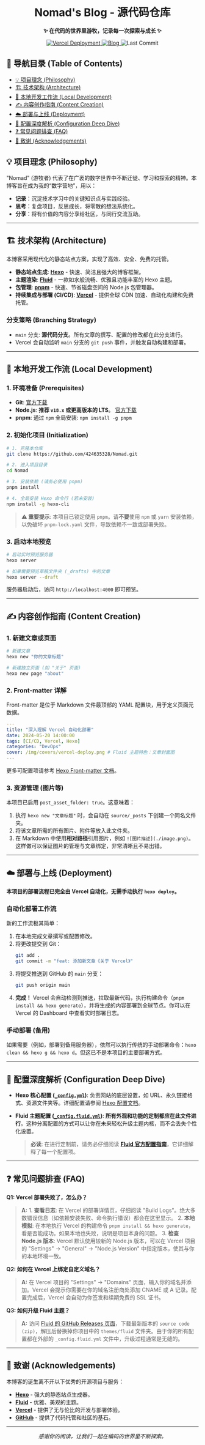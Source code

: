 <div align="center">

#  Nomad's Blog - 源代码仓库

**✨ 在代码的世界里游牧，记录每一次探索与成长 ✨**

</div>

<p align="center">
  <!-- Vercel 部署状态 -->
  <a href="https://vercel.com/424635328s-projects/nomad" target="_blank">
    <img src="https://vercelbadge.vercel.app/api/424635328s-projects/nomad" alt="Vercel Deployment">
  </a>
  <!-- 在线访问 -->
  <a href="https://nomad-rho-nine.vercel.app/" target="_blank">
    <img src="https://img.shields.io/badge/Blog-在线访问-0098AC?style=for-the-badge&logo=vercel" alt="Blog">
  </a>
  <!-- 最后提交 -->
  <img src="https://img.shields.io/github/last-commit/424635328/Nomad?style=for-the-badge&logo=git&logoColor=white" alt="Last Commit">
</p>

## 📌 导航目录 (Table of Contents)

- [💡 项目理念 (Philosophy)](#-项目理念-philosophy)
- [🏗️ 技术架构 (Architecture)](#️-技术架构-architecture)
- [🚀 本地开发工作流 (Local Development)](#-本地开发工作流-local-development)
- [✍️ 内容创作指南 (Content Creation)](#️-内容创作指南-content-creation)
- [☁️ 部署与上线 (Deployment)](#️-部署与上线-deployment)
- [🔧 配置深度解析 (Configuration Deep Dive)](#-配置深度解析-configuration-deep-dive)
- [❓ 常见问题排查 (FAQ)](#-常见问题排查-faq)
- [🙏 致谢 (Acknowledgements)](#-致谢-acknowledgements)

## 💡 项目理念 (Philosophy)

"Nomad" (游牧者) 代表了在广袤的数字世界中不断迁徙、学习和探索的精神。本博客旨在成为我的“数字营地”，用以：

-   **记录**：沉淀技术学习中的关键知识点与实践经验。
-   **思考**：复盘项目，反思成长，将零散的想法系统化。
-   **分享**：将有价值的内容分享给社区，与同行交流互助。

---

## 🏗️ 技术架构 (Architecture)

本博客采用现代化的静态站点方案，实现了高效、安全、免费的托管。

-   **静态站点生成**: [**Hexo**](https://hexo.io/zh-cn/) - 快速、简洁且强大的博客框架。
-   **主题渲染**: [**Fluid**](https://hexo.fluid-dev.com/) - 一款如水般流畅、优雅且功能丰富的 Hexo 主题。
-   **包管理**: [**pnpm**](https://pnpm.io/) - 快速、节省磁盘空间的 Node.js 包管理器。
-   **持续集成与部署 (CI/CD)**: [**Vercel**](https://vercel.com/) - 提供全球 CDN 加速、自动化构建和免费托管。

### 分支策略 (Branching Strategy)

-   `main` 分支: **源代码分支**。所有文章的撰写、配置的修改都在此分支进行。
-   Vercel 会自动监听 `main` 分支的 `git push` 事件，并触发自动构建和部署。

---

## 🚀 本地开发工作流 (Local Development)

### 1. 环境准备 (Prerequisites)

-   **Git**: [官方下载](https://git-scm.com/downloads)
-   **Node.js**: **推荐 `v18.x` 或更高版本的 LTS**。 [官方下载](https://nodejs.org/zh-cn/)
-   **pnpm**: 通过 `npm` 全局安装: `npm install -g pnpm`

### 2. 初始化项目 (Initialization)

```bash
# 1. 克隆本仓库
git clone https://github.com/424635328/Nomad.git

# 2. 进入项目目录
cd Nomad

# 3. 安装依赖 (请务必使用 pnpm)
pnpm install

# 4. 全局安装 Hexo 命令行 (若未安装)
npm install -g hexo-cli
```
> **⚠️ 重要提示**: 本项目已锁定使用 `pnpm`。请**不要**使用 `npm` 或 `yarn` 安装依赖，以免破坏 `pnpm-lock.yaml` 文件，导致依赖不一致或部署失败。

### 3. 启动本地预览

```bash
# 启动实时预览服务器
hexo server

# 如果需要预览草稿文件夹 (_drafts) 中的文章
hexo server --draft
```
服务器启动后，访问 `http://localhost:4000` 即可预览。

---

## ✍️ 内容创作指南 (Content Creation)

### 1. 新建文章或页面

```bash
# 新建文章
hexo new "你的文章标题"

# 新建独立页面 (如 "关于" 页面)
hexo new page "about"
```

### 2. Front-matter 详解

Front-matter 是位于 Markdown 文件最顶部的 YAML 配置块，用于定义页面元数据。

```yaml
---
title: "深入理解 Vercel 自动化部署"
date: 2024-05-20 14:00:00
tags: [CI/CD, Vercel, Hexo]
categories: "DevOps"
cover: /img/covers/vercel-deploy.png # Fluid 主题特色：文章封面图
---
```
更多可配置项请参考 [Hexo Front-matter 文档](https://hexo.io/zh-cn/docs/front-matter)。

### 3. 资源管理 (图片等)

本项目已启用 `post_asset_folder: true`。这意味着：
1.  执行 `hexo new "文章标题"` 时，会自动在 `source/_posts` 下创建一个同名文件夹。
2.  将该文章所需的所有图片、附件等放入此文件夹。
3.  在 Markdown 中使用**相对路径**引用图片，例如 `![图片描述](./image.png)`。
这样做可以保证图片的管理与文章绑定，非常清晰且不易出错。

---

## ☁️ 部署与上线 (Deployment)

**本项目的部署流程已完全由 Vercel 自动化，无需手动执行 `hexo deploy`。**

### 自动化部署工作流

新的工作流极其简单：

1.  在本地完成文章撰写或配置修改。
2.  将更改提交到 Git：
    ```bash
    git add .
    git commit -m "feat: 添加新文章《关于 Vercel》"
    ```
3.  将提交推送到 GitHub 的 `main` 分支：
    ```bash
    git push origin main
    ```
4.  **完成！** Vercel 会自动检测到推送，拉取最新代码，执行构建命令（`pnpm install && hexo generate`），并将生成的内容部署到全球节点。你可以在 Vercel 的 Dashboard 中查看实时部署日志。

### 手动部署 (备用)
如果需要（例如，部署到备用服务器），依然可以执行传统的手动部署命令：`hexo clean && hexo g && hexo d`。但这已不是本项目的主要部署方式。

---

## 🔧 配置深度解析 (Configuration Deep Dive)

- **Hexo 核心配置 ([`_config.yml`](https://github.com/424635328/Nomad/blob/main/_config.yml))**:
  负责网站的底层设置，如 URL、永久链接格式、资源文件夹等。详细配置请参阅 [Hexo 配置文档](https://hexo.io/zh-cn/docs/configuration)。

- **Fluid 主题配置 ([`_config.fluid.yml`](https://github.com/424635328/Nomad/blob/main/_config.fluid.yml))**:
  **所有外观和功能的定制都应在此文件进行**。这种分离配置的方式可以让你在未来轻松升级主题内核，而不会丢失个性化设置。

  > **必读**: 在进行定制前，请务必仔细阅读 [**Fluid 官方配置指南**](https://hexo.fluid-dev.com/docs/guide/)，它详细解释了每一个配置项。

---

## ❓ 常见问题排查 (FAQ)

**Q1: Vercel 部署失败了，怎么办？**
> **A:** 1. **查看日志**: 在 Vercel 的部署详情页，仔细阅读 "Build Logs"。绝大多数错误信息（如依赖安装失败、命令执行错误）都会在这里显示。 2. **本地模拟**: 在本地执行 Vercel 的构建命令 `pnpm install && hexo generate`，看是否能成功。如果本地也失败，说明是项目本身的问题。 3. **检查 Node.js 版本**: Vercel 默认使用较新的 Node.js 版本，可以在 Vercel 项目的 "Settings" -> "General" -> "Node.js Version" 中指定版本，使其与你的本地环境一致。

**Q2: 如何在 Vercel 上绑定自定义域名？**
> **A:** 在 Vercel 项目的 "Settings" -> "Domains" 页面，输入你的域名并添加。Vercel 会提示你需要在你的域名注册商处添加 CNAME 或 A 记录。配置完成后，Vercel 会自动为你签发和续期免费的 SSL 证书。

**Q3: 如何升级 Fluid 主题？**
> **A:** 访问 [Fluid 的 GitHub Releases 页面](https://github.com/fluid-dev/hexo-theme-fluid/releases)，下载最新版本的 `source code (zip)`，解压后替换掉你项目中的 `themes/fluid` 文件夹。由于你的所有配置都在外部的 `_config.fluid.yml` 文件中，升级过程通常是无缝的。

---

## 🙏 致谢 (Acknowledgements)

本博客的诞生离不开以下优秀的开源项目与服务：

-   [**Hexo**](https://hexo.io/) - 强大的静态站点生成器。
-   [**Fluid**](https://github.com/fluid-dev/hexo-theme-fluid) - 优雅、美观的主题。
-   [**Vercel**](https://vercel.com/) - 提供了无与伦比的开发与部署体验。
-   [**GitHub**](https://github.com/) - 提供了代码托管和社区的基石。

<div align="center">

---
*感谢你的阅读，让我们一起在编码的世界里不断探索。*

</div>
